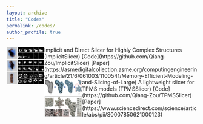 ```yaml
---
layout: archive
title: "Codes"
permalink: /codes/
author_profile: true
---
```


<!-- {% include base_path %}


{% for post in site.portfolio %}
  {% include archive-single.html %}
{% endfor %} -->


<img align="left" width="100" height="100" src="figures/codes/ImplicitSlicer.png">
Implicit and Direct Slicer for Highly Complex Structures (ImplicitSlicer)
[Code](https://github.com/Qiang-Zou/ImplicitSlicer) [Paper](https://asmedigitalcollection.asme.org/computingengineering/article/21/6/061003/1100541/Memory-Efficient-Modeling-and-Slicing-of-Large)


<img align="left" width="100" height="100" src="figures/codes/TPMSSlicer.png"> 
A lightweight slicer for TPMS models (TPMSSlicer)
[Code](https://github.com/Qiang-Zou/TPMSSlicer) [Paper](https://www.sciencedirect.com/science/article/abs/pii/S0007850621000123)



